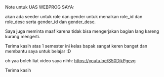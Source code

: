 Note untuk UAS WEBPROG SAYA:

akan ada seeder untuk role dan gender untuk menaikan role_id dan role_desc serta gender_id dan gender_desc.

Saya juga meminta maaf karena tidak bisa mengerjakan bagian lang kareng kurang mengerti. 






Terima kasih atas 1 semester ini kelas bapak sangat keren banget dan membantu saya untuk belajar :D

oh yaa boleh liat video saya nihh:
https://youtu.be/S50DjkPgevg

Terima kasih
